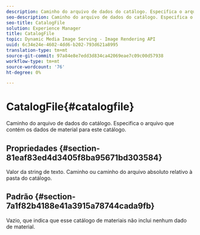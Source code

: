 ```yaml
---
description: Caminho do arquivo de dados do catálogo. Especifica o arquivo que contém os dados de material para este catálogo.
seo-description: Caminho do arquivo de dados do catálogo. Especifica o arquivo que contém os dados de material para este catálogo.
seo-title: CatalogFile
solution: Experience Manager
title: CatalogFile
topic: Dynamic Media Image Serving - Image Rendering API
uuid: 6c34e24e-4602-4dd6-b202-793d621a8995
translation-type: tm+mt
source-git-commit: 97a84e8e7edd3d834ca42069eae7c09c00d57938
workflow-type: tm+mt
source-wordcount: '76'
ht-degree: 0%

---
```



# CatalogFile{#catalogfile}

Caminho do arquivo de dados do catálogo. Especifica o arquivo que contém os dados de material para este catálogo.

## Propriedades {#section-81eaf83ed4d3405f8ba95671bd303584}

Valor da string de texto. Caminho ou caminho do arquivo absoluto relativo à pasta do catálogo.

## Padrão {#section-7a1f82b4188e41a3915a78744cada9fb}

Vazio, que indica que esse catálogo de materiais não inclui nenhum dado de material.
